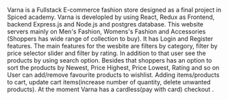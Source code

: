 Varna is a Fullstack E-commerce fashion store designed as a final project in Spiced academy.
Varna is developled by using React, Redux as Frontend, backend Express.js and Node.js and postgres database.
This website servers mainly on Men's Fashion, Womens's Fashion and Accessories (Shoppers has wide range of collection to buy).
It has Login and Register features.
The main features for the wesbite are  filters by category, filter by price selector slider and filter by rating.
In addition to that user see the products by using search option.
Besides that shoppers has an option to sort the products by Newest, Price Highest, Price Lowest, Rating and so on
User can add/remove favourite products to wishlist.
Adding items/products to cart, update cart items(increase number of quantity, delete unwanted products).
At the moment Varna has a cardless(pay with card) checkout .
